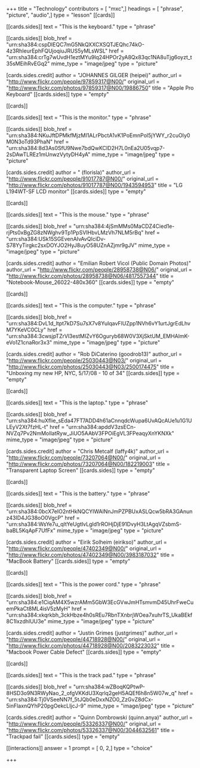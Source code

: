 +++
title = "Technology"
contributors = [ "mxc",]
headings = [ "phrase", "picture", "audio",]
type = "lesson"
[[cards]]

[[cards.sides]]
text = "This is the keyboard."
type = "phrase"

[[cards.sides]]
blob_href = "urn:sha384:cspDIEQC7mG5NkQXXCXSQTJEQhc74kO-4z3RhIeurEphFQUjoqiuJRUS5yMLsWSL"
href = "urn:sha384:crTg7wUvdH1eztMYu9lq24HPOr2yA8Qx83qc1NA8uTjg6oyzt_t35sMEihRvEGq2"
mime_type = "image/jpeg"
type = "picture"

[cards.sides.credit]
author = "JOHANNES GILGER (heipei)"
author_url = "http://www.flickr.com/people/97859317@N00/"
original_url = "http://www.flickr.com/photos/97859317@N00/19886750"
title = "Apple Pro Keyboard"
[[cards.sides]]
type = "empty"

[[cards]]

[[cards.sides]]
text = "This is the monitor."
type = "phrase"

[[cards.sides]]
blob_href = "urn:sha384:NKuJftDPMkfMjzMI1ALrPbctA1vK1PoEmnPol5jYWY_r2cuOIy0M0N3oTd93PhaN"
href = "urn:sha384:8d3As0SfU9Nwe7bdQwKCID2H7L0nEa2U05vqp7-2sDAwTLREz1mUnwzVytyDH4yA"
mime_type = "image/jpeg"
type = "picture"

[cards.sides.credit]
author = " (florisla)"
author_url = "http://www.flickr.com/people/91017787@N00/"
original_url = "http://www.flickr.com/photos/91017787@N00/1943594953"
title = "LG L194WT-SF LCD monitor"
[[cards.sides]]
type = "empty"

[[cards]]

[[cards.sides]]
text = "This is the mouse."
type = "phrase"

[[cards.sides]]
blob_href = "urn:sha384:4jSmMMs0MaCDZ4Cied1e-rjPts0xBgZG8zNWghv9Tp1PpSVIHbvLMzVh7NLM5rBq"
href = "urn:sha384:USk15SGEvenAIvAvQIciDv-S78YyTirgkc2sxDOYJO2HyJ8uyO58UZnAZjmr9gJV"
mime_type = "image/jpeg"
type = "picture"

[cards.sides.credit]
author = "Emilian Robert Vicol (Public Domain Photos)"
author_url = "http://www.flickr.com/people/28958738@N06/"
original_url = "http://www.flickr.com/photos/28958738@N06/4817557344"
title = "Notebook-Mouse_26022-480x360"
[[cards.sides]]
type = "empty"

[[cards]]

[[cards.sides]]
text = "This is the computer."
type = "phrase"

[[cards.sides]]
blob_href = "urn:sha384:DvL1d_ltpt7kD7Su7sX7v8YuIqavFlUZpp1NVh6vY1urtJgrEdLhvM7YKeVC0CLy"
href = "urn:sha384:3cwsjpTZrVl3estMIZvY6Oguryb68W0V3XjSktUM_EMHAlmK-eVo1Z1cnaRor3x3"
mime_type = "image/jpeg"
type = "picture"

[cards.sides.credit]
author = "Rob DiCaterino (goodrob13)"
author_url = "http://www.flickr.com/people/25030443@N03/"
original_url = "http://www.flickr.com/photos/25030443@N03/2500174475"
title = "Unboxing my new HP, NYC, 5/17/08 - 10 of 34"
[[cards.sides]]
type = "empty"

[[cards]]

[[cards.sides]]
text = "This is the laptop."
type = "phrase"

[[cards.sides]]
blob_href = "urn:sha384:huXflie_sEda47FT7ADD4h61aCnnqdcWupa6UvAQcAUe1u1G1ULEyV2Xt7fzHL-t"
href = "urn:sha384:apddV3zsECn-NVZq7Pv2NmMoIlatRyw_JiUO5AAbV3FPOiEgVL3FPeaqyXnYKNXk"
mime_type = "image/jpeg"
type = "picture"

[cards.sides.credit]
author = "Chris Metcalf (laffy4k)"
author_url = "http://www.flickr.com/people/73207064@N00/"
original_url = "http://www.flickr.com/photos/73207064@N00/182219003"
title = "Transparent Laptop Screen"
[[cards.sides]]
type = "empty"

[[cards]]

[[cards.sides]]
text = "This is the battery."
type = "phrase"

[[cards.sides]]
blob_href = "urn:sha384:0bcX7eIO2ntHkNQCYIWAlNnJmPZPBUxASLQcw5bRA3GAnunz43ID4JG38oO0VgcP"
href = "urn:sha384:WsYe7u_qItYeUgtIvLgId1rROHjDjE91DvyH3LtAgqVZsbmS-baBL5KqApF7UfFx"
mime_type = "image/jpeg"
type = "picture"

[cards.sides.credit]
author = "Eirik Solheim (eirikso)"
author_url = "http://www.flickr.com/people/47402349@N00/"
original_url = "http://www.flickr.com/photos/47402349@N00/3983187032"
title = "MacBook Battery"
[[cards.sides]]
type = "empty"

[[cards]]

[[cards.sides]]
text = "This is the power cord."
type = "phrase"

[[cards.sides]]
blob_href = "urn:sha384:e1CiqAM4X5wzrAMm5GbW3EcGVwJmHTsmvmD45UhrFweCuemPkaCt8ML4isV5zMyH"
href = "urn:sha384:xkqrkbh_3ckHbze4h0sREu7RbnTXnbrjWOea7xuhrTS_UkaBEkf8C1lxzdhlUU3e"
mime_type = "image/jpeg"
type = "picture"

[cards.sides.credit]
author = "Justin Grimes (justgrimes)"
author_url = "http://www.flickr.com/people/44718928@N00/"
original_url = "http://www.flickr.com/photos/44718928@N00/2083223032"
title = "Macbook Power Cable Defect"
[[cards.sides]]
type = "empty"

[[cards]]

[[cards.sides]]
text = "This is the track pad."
type = "phrase"

[[cards.sides]]
blob_href = "urn:sha384:wZBoqKQPtwP-8HSD3o9N3RWyNao_2_ofgVKKdU3Xqrlq2geH5AQEf6h8n5W07w_q"
href = "urn:sha384:Tj0VSeeNN7f_5tJQb0eDxxNZO0_ZzGvZ8dCx-5inFlaxnQYhP20pgOekcLIjcJ-9"
mime_type = "image/jpeg"
type = "picture"

[cards.sides.credit]
author = "Quinn Dombrowski (quinn.anya)"
author_url = "http://www.flickr.com/people/53326337@N00/"
original_url = "http://www.flickr.com/photos/53326337@N00/3044632561"
title = "Trackpad fail"
[[cards.sides]]
type = "empty"

[[interactions]]
answer = 1
prompt = [ 0, 2,]
type = "choice"

+++
